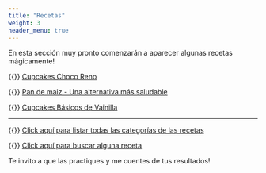 ```yaml
---
title: "Recetas"
weight: 3
header_menu: true
---
```


En esta sección muy pronto comenzarán a aparecer algunas recetas mágicamente!

{{<icon class="fa fa-hand-o-right">}}&nbsp;[Cupcakes Choco Reno](recipes/cupcakes_choco_reno)

{{<icon class="fa fa-hand-o-right">}}&nbsp;[Pan de maiz - Una alternativa más saludable](recipes/pan_maiz_saludable)

{{<icon class="fa fa-hand-o-right">}}&nbsp;[Cupcakes Básicos de Vainilla](recipes/cupcakes_basicos_vainilla)



__________________________________________
{{<icon class="fa fa-hand-o-right">}}&nbsp;[Click aquí para listar todas las categorías de las recetas](categories)

{{<icon class="fa fa-hand-o-right">}}&nbsp;[Click aquí para buscar alguna receta](search/)


Te invito a que las practiques y me cuentes de tus resultados!






